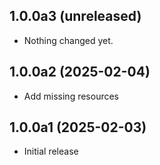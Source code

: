 ## 1.0.0a3 (unreleased)


- Nothing changed yet.


## 1.0.0a2 (2025-02-04)


- Add missing resources


## 1.0.0a1 (2025-02-03)

- Initial release
